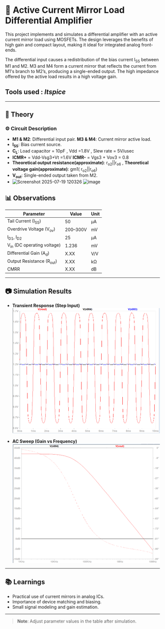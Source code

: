 # 🔧 Active Current Mirror Load Differential Amplifier

This project implements and simulates a differential amplifier with an active current mirror load using MOSFETs. The design leverages the benefits of high gain and compact layout, making it ideal for integrated analog front-ends.

The differential input causes a redistribution of the bias current I<sub>SS</sub> between M1 and M2. M3 and M4 form a current mirror that reflects the current from M1's branch to M2’s, producing a single-ended output. The high impedance offered by the active load results in a high voltage gain.

## Tools used : *ltspice*

---

## 📖 Theory

### ⚙️ Circuit Description

- **M1 & M2**: Differential input pair.
  **M3 & M4**: Current mirror active load.
- **I<sub>SS</sub>**: Bias current source.
- **C<sub>L</sub>**: Load capacitor = 10pF ,  Vdd =1.8V , Slew rate = 5V/usec
- **ICMR+** = Vdd-Vsg3+Vt =1.6V     **ICMR-** = Vgs3 + Vov3 = 0.8
- **Theoretical output resistance(approximate)**:   r<sub>o2</sub>||r<sub>o6</sub>
     ,  **Theoretical voltage gain(approximate)**:  gm1( r<sub>o2</sub>||r<sub>o6</sub>)
- **V<sub>out</sub>**: Single-ended output taken from M2.
- <img width="377" height="366" alt="Screenshot 2025-07-19 120326" src="https://github.com/user-attachments/assets/aa75aa84-f59a-49be-9f1c-bd393a60ebd4" /> <img width="543" height="550" alt="image" src="https://github.com/user-attachments/assets/09e17a3f-dbf8-41cb-81f0-1af978005a10" />


## 📊 Observations

| Parameter                        | Value    | Unit   | 
|----------------------------------|----------|--------|
| Tail Current (I<sub>SS</sub>)    |  50      | µA     | 
| Overdrive Voltage (V<sub>ov</sub>) | 200–300V | mV   | 
| I<sub>D1</sub>, I<sub>D2</sub>   | 25     | µA  | 
| V<sub>in</sub> (DC operating voltage)        | 1.236    | mV      | 
| Differential Gain (A<sub>d</sub>)| X.XX     | V/V    | 
| Output Resistance (R<sub>out</sub>) | X.XX  | kΩ     |
| CMRR                             | X.XX     | dB     |
---

## 📷 Simulation Results
- **Transient Response (Step Input)**  
  ![transient response](./transient.png)

- **AC Sweep (Gain vs Frequency)**  
  ![ac response](./frequency_response.png)

---

## 📚 Learnings

- Practical use of current mirrors in analog ICs.
- Importance of device matching and biasing.
- Small signal modeling and gain estimation.

---

> **Note**: Adjust parameter values in the table after simulation.
